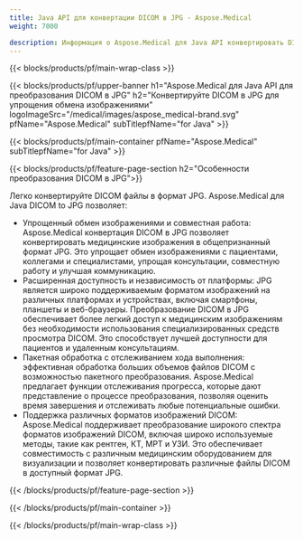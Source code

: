 ```yaml
---
title: Java API для конвертации DICOM в JPG - Aspose.Medical
weight: 7000

description: Информация о Aspose.Medical для Java API конвертировать DICOM в JPG
---
```


{{< blocks/products/pf/main-wrap-class >}}

{{< blocks/products/pf/upper-banner h1="Aspose.Medical для Java API для преобразования DICOM в JPG" h2="Конвертируйте DICOM в JPG для упрощения обмена изображениями" logoImageSrc="/medical/images/aspose_medical-brand.svg" pfName="Aspose.Medical" subTitlepfName="for Java" >}}

{{< blocks/products/pf/main-container pfName="Aspose.Medical" subTitlepfName="for Java" >}}

{{< blocks/products/pf/feature-page-section h2="Особенности преобразования DICOM в JPG">}}

<p>Легко конвертируйте DICOM файлы в формат JPG. Aspose.Medical для Java DICOM to JPG позволяет:</p>

<ul>
<li>Упрощенный обмен изображениями и совместная работа: Aspose.Medical конвертация DICOM в JPG позволяет конвертировать медицинские изображения в общепризнанный формат JPG. Это упрощает обмен изображениями с пациентами, коллегами и специалистами, упрощая консультации, совместную работу и улучшая коммуникацию.</li>
<li>Расширенная доступность и независимость от платформы: JPG является широко поддерживаемым форматом изображений на различных платформах и устройствах, включая смартфоны, планшеты и веб-браузеры. Преобразование DICOM в JPG обеспечивает более легкий доступ к медицинским изображениям без необходимости использования специализированных средств просмотра DICOM. Это способствует лучшей доступности для пациентов и удаленным консультациям.</li>
<li>Пакетная обработка с отслеживанием хода выполнения: эффективная обработка больших объемов файлов DICOM с возможностью пакетного преобразования. Aspose.Medical предлагает функции отслеживания прогресса, которые дают представление о процессе преобразования, позволяя оценить время завершения и отслеживать любые потенциальные ошибки.</li>
<li>Поддержка различных форматов изображений DICOM: Aspose.Medical поддерживает преобразование широкого спектра форматов изображений DICOM, включая широко используемые методы, такие как рентген, КТ, МРТ и УЗИ. Это обеспечивает совместимость с различным медицинским оборудованием для визуализации и позволяет конвертировать различные файлы DICOM в доступный формат JPG.</li>
</ul>

{{< /blocks/products/pf/feature-page-section >}}

{{< /blocks/products/pf/main-container >}}

{{< /blocks/products/pf/main-wrap-class >}}